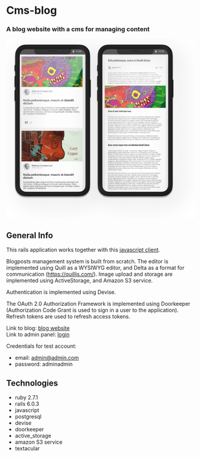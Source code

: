 # Cms-blog
### A blog website with a cms for managing content
![Logo](work_2.png)

## General Info

This rails application works together with this [javascript client](https://github.com/michalgrzegor/cms-blog).  
  
Blogposts management system is built from scratch. The editor is implemented using Quill as a WYSIWYG editor, 
and Delta as a format for communication (https://quilljs.com/). Image upload and storage are implemented using 
ActiveStorage, and Amazon S3 service.  
  
Authentication is implemented using Devise.  
  
The OAuth 2.0 Authorization Framework is implemented using Doorkeeper (Authorization Code Grant is used to sign in
a user to the application). Refresh tokens are used to refresh access tokens.  
  
Link to blog: [blog website](https://musing-ramanujan-8002a4.netlify.app)  
Link to admin panel: [login](https://musing-ramanujan-8002a4.netlify.app/auth)  
  
Credentials for test account:  
- email: admin@admin.com
- password: adminadmin

## Technologies

- ruby 2.7.1
- rails 6.0.3
- javascript
- postgresql
- devise
- doorkeeper
- active_storage
- amazon S3 service
- textacular
